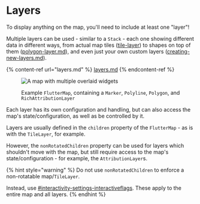 # Layers

To display anything on the map, you'll need to include at least one "layer"!

Multiple layers can be used - similar to a `Stack` - each one showing different data in different ways, from actual map tiles ([tile-layer](../layers/tile-layer/ "mention")) to shapes on top of them ([polygon-layer.md](../layers/polygon-layer.md "mention")), and even just your own custom layers ([creating-new-layers.md](../plugins/making-a-plugin/creating-new-layers.md "mention")).

{% content-ref url="layers.md" %}
[layers.md](layers.md)
{% endcontent-ref %}

<figure><img src="../.gitbook/assets/ExampleMap.png" alt="A map with multiple overlaid widgets"><figcaption><p>Example <code>FlutterMap</code>, containing a <code>Marker</code>, <code>Polyline</code>, <code>Polygon</code>, and <code>RichAttributionLayer</code></p></figcaption></figure>

Each layer has its own configuration and handling, but can also access the map's state/configuration, as well as be controlled by it.

Layers are usually defined in the `children` property of the `FlutterMap` - as is with the `TileLayer`, for example.&#x20;

However, the `nonRotatedChildren` property can be used for layers which shouldn't move with the map, but still require access to the map's state/configuration - for example, the `AttributionLayer`s.

{% hint style="warning" %}
Do not use `nonRotatedChildren` to enforce a non-rotatable map/`TileLayer`.

Instead, use [#interactivity-settings-interactiveflags](options/other-options.md#interactivity-settings-interactiveflags "mention"). These apply to the entire map and all layers.
{% endhint %}
